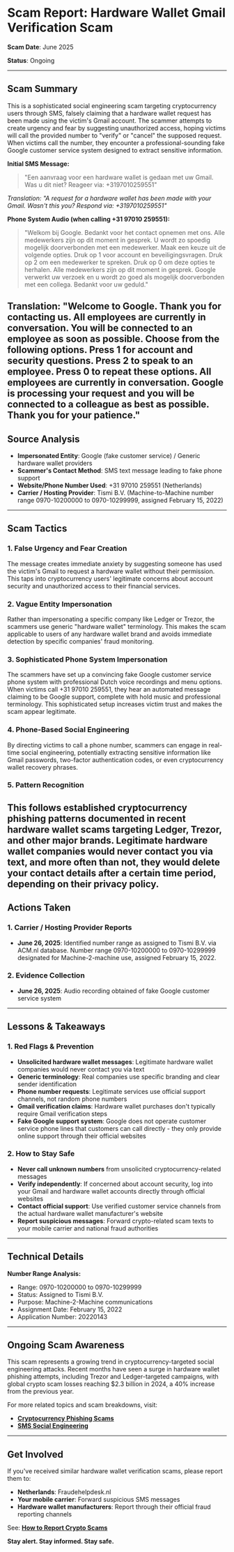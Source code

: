 # Scam Report: Hardware Wallet Gmail Verification Scam

**Scam Date**: June 2025  

**Status**: Ongoing

---

## Scam Summary  
This is a sophisticated social engineering scam targeting cryptocurrency users through SMS, falsely claiming that a hardware wallet request has been made using the victim's Gmail account. The scammer attempts to create urgency and fear by suggesting unauthorized access, hoping victims will call the provided number to "verify" or "cancel" the supposed request. When victims call the number, they encounter a professional-sounding fake Google customer service system designed to extract sensitive information.

**Initial SMS Message:**
> "Een aanvraag voor een hardware wallet is gedaan met uw Gmail. Was u dit niet? Reageer via: +3197010259551"

*Translation: "A request for a hardware wallet has been made with your Gmail. Wasn't this you? Respond via: +3197010259551"*

**Phone System Audio (when calling +31 97010 259551):**
> "Welkom bij Google. Bedankt voor het contact opnemen met ons. Alle medewerkers zijn op dit moment in gesprek. U wordt zo spoedig mogelijk doorverbonden met een medewerker. Maak een keuze uit de volgende opties. Druk op 1 voor account en beveiligingsvragen. Druk op 2 om een medewerker te spreken. Druk op 0 om deze opties te herhalen. Alle medewerkers zijn op dit moment in gesprek. Google verwerkt uw verzoek en u wordt zo goed als mogelijk doorverbonden met een collega. Bedankt voor uw geduld."

Translation: "Welcome to Google. Thank you for contacting us. All employees are currently in conversation. You will be connected to an employee as soon as possible. Choose from the following options. Press 1 for account and security questions. Press 2 to speak to an employee. Press 0 to repeat these options. All employees are currently in conversation. Google is processing your request and you will be connected to a colleague as best as possible. Thank you for your patience."
---
## Source Analysis  
- **Impersonated Entity**: Google (fake customer service) / Generic hardware wallet providers  
- **Scammer's Contact Method**: SMS text message leading to fake phone support  
- **Website/Phone Number Used**: +31 97010 259551 (Netherlands)  
- **Carrier / Hosting Provider**: Tismi B.V. (Machine-to-Machine number range 0970-10200000 to 0970-10299999, assigned February 15, 2022)
---
## Scam Tactics  
### 1. False Urgency and Fear Creation  
The message creates immediate anxiety by suggesting someone has used the victim's Gmail to request a hardware wallet without their permission. This taps into cryptocurrency users' legitimate concerns about account security and unauthorized access to their financial services.

### 2. Vague Entity Impersonation  
Rather than impersonating a specific company like Ledger or Trezor, the scammers use generic "hardware wallet" terminology. This makes the scam applicable to users of any hardware wallet brand and avoids immediate detection by specific companies' fraud monitoring.

### 3. Sophisticated Phone System Impersonation  
The scammers have set up a convincing fake Google customer service phone system with professional Dutch voice recordings and menu options. When victims call +31 97010 259551, they hear an automated message claiming to be Google support, complete with hold music and professional terminology. This sophisticated setup increases victim trust and makes the scam appear legitimate.

### 4. Phone-Based Social Engineering  
By directing victims to call a phone number, scammers can engage in real-time social engineering, potentially extracting sensitive information like Gmail passwords, two-factor authentication codes, or even cryptocurrency wallet recovery phrases.

### 5. Pattern Recognition  
This follows established cryptocurrency phishing patterns documented in recent hardware wallet scams targeting Ledger, Trezor, and other major brands. Legitimate hardware wallet companies would never contact you via text, and more often than not, they would delete your contact details after a certain time period, depending on their privacy policy.
---
## Actions Taken  
### 1. Carrier / Hosting Provider Reports  
- **June 26, 2025**: Identified number range as assigned to Tismi B.V. via ACM.nl database. Number range 0970-10200000 to 0970-10299999 designated for Machine-2-machine use, assigned February 15, 2022.

### 2. Evidence Collection  
- **June 26, 2025**: Audio recording obtained of fake Google customer service system
---
## Lessons & Takeaways  
### 1. Red Flags & Prevention  
- **Unsolicited hardware wallet messages**: Legitimate hardware wallet companies would never contact you via text
- **Generic terminology**: Real companies use specific branding and clear sender identification
- **Phone number requests**: Legitimate services use official support channels, not random phone numbers
- **Gmail verification claims**: Hardware wallet purchases don't typically require Gmail verification steps
- **Fake Google support system**: Google does not operate customer service phone lines that customers can call directly - they only provide online support through their official websites

### 2. How to Stay Safe  
- **Never call unknown numbers** from unsolicited cryptocurrency-related messages
- **Verify independently**: If concerned about account security, log into your Gmail and hardware wallet accounts directly through official websites
- **Contact official support**: Use verified customer service channels from the actual hardware wallet manufacturer's website
- **Report suspicious messages**: Forward crypto-related scam texts to your mobile carrier and national fraud authorities
---
## Technical Details  
**Number Range Analysis:**
- Range: 0970-10200000 to 0970-10299999
- Status: Assigned to Tismi B.V.
- Purpose: Machine-2-Machine communications
- Assignment Date: February 15, 2022
- Application Number: 20220143

---
## Ongoing Scam Awareness  
This scam represents a growing trend in cryptocurrency-targeted social engineering attacks. Recent months have seen a surge in hardware wallet phishing attempts, including Trezor and Ledger-targeted campaigns, with global crypto scam losses reaching $2.3 billion in 2024, a 40% increase from the previous year.

For more related topics and scam breakdowns, visit:  
- [**Cryptocurrency Phishing Scams**](../General/CryptoPhishing.md)  
- [**SMS Social Engineering**](../General/SMSScams.md)
---
## Get Involved  
If you've received similar hardware wallet verification scams, please report them to:
- **Netherlands**: Fraudehelpdesk.nl
- **Your mobile carrier**: Forward suspicious SMS messages
- **Hardware wallet manufacturers**: Report through their official fraud reporting channels

See: [**How to Report Crypto Scams**](../General/GetInvolved.md)

**Stay alert. Stay informed. Stay safe.**
